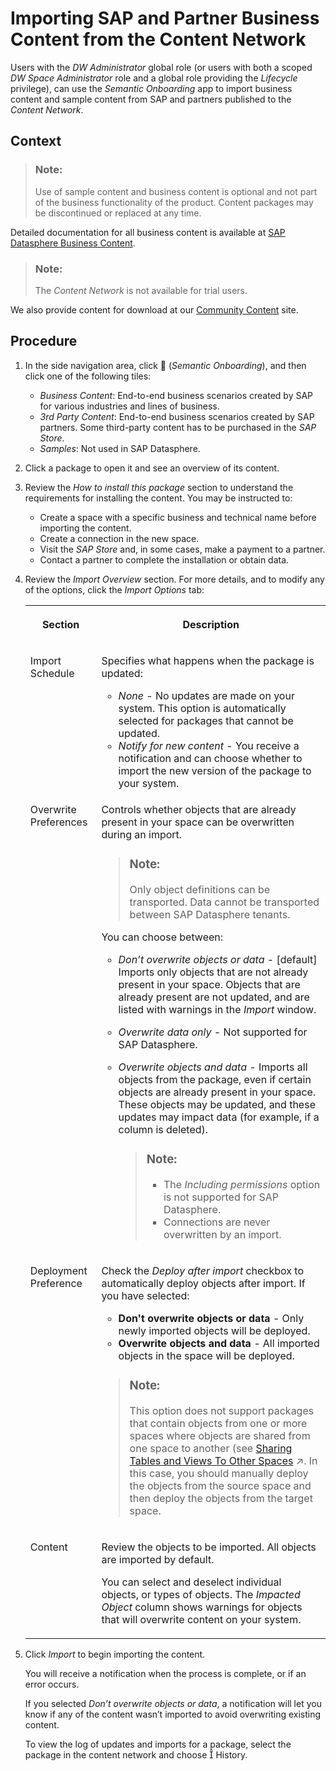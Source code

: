 <!-- loio400078d689bf4454b3fc977a4e201c2f -->

<link rel="stylesheet" type="text/css" href="css/sap-icons.css"/>

# Importing SAP and Partner Business Content from the Content Network

Users with the *DW Administrator* global role \(or users with both a scoped *DW Space Administrator* role and a global role providing the *Lifecycle* privilege\), can use the *Semantic Onboarding* app to import business content and sample content from SAP and partners published to the *Content Network*.



## Context

> ### Note:  
> Use of sample content and business content is optional and not part of the business functionality of the product. Content packages may be discontinued or replaced at any time.

Detailed documentation for all business content is available at [SAP Datasphere Business Content](https://help.sap.com/docs/SAP_DATASPHERE/6eb1eff34e4c4b1f90adfbfba1334240/a87964c26bfc1014a79e69594ccc91ad.html).

> ### Note:  
> The *Content Network* is not available for trial users.

We also provide content for download at our [Community Content](https://github.com/SAP-samples/analytics-cloud-datasphere-community-content) site.



## Procedure

1.  In the side navigation area, click <span class="FPA-icons-V3"></span> \(*Semantic Onboarding*\), and then click one of the following tiles: 

    -   *Business Content*: End-to-end business scenarios created by SAP for various industries and lines of business.
    -   *3rd Party Content*: End-to-end business scenarios created by SAP partners. Some third-party content has to be purchased in the *SAP Store*.
    -   *Samples*: Not used in SAP Datasphere.

2.  Click a package to open it and see an overview of its content.

3.  Review the *How to install this package* section to understand the requirements for installing the content. You may be instructed to:

    -   Create a space with a specific business and technical name before importing the content.
    -   Create a connection in the new space.
    -   Visit the *SAP Store* and, in some cases, make a payment to a partner.
    -   Contact a partner to complete the installation or obtain data.

4.  Review the *Import Overview* section. For more details, and to modify any of the options, click the *Import Options* tab:


    <table>
    <tr>
    <th valign="top">

    Section
    
    </th>
    <th valign="top">

    Description
    
    </th>
    </tr>
    <tr>
    <td valign="top">
    
    Import Schedule
    
    </td>
    <td valign="top">
    
    Specifies what happens when the package is updated:

    -   *None* - No updates are made on your system. This option is automatically selected for packages that cannot be updated.
    -   *Notify for new content* - You receive a notification and can choose whether to import the new version of the package to your system.


    
    </td>
    </tr>
    <tr>
    <td valign="top">
    
    Overwrite Preferences
    
    </td>
    <td valign="top">
    
    Controls whether objects that are already present in your space can be overwritten during an import.

    > ### Note:  
    > Only object definitions can be transported. Data cannot be transported between SAP Datasphere tenants.

    You can choose between:

    -   *Don’t overwrite objects or data* - \[default\] Imports only objects that are not already present in your space. Objects that are already present are not updated, and are listed with warnings in the *Import* window.
    -   *Overwrite data only* - Not supported for SAP Datasphere.
    -   *Overwrite objects and data* - Imports all objects from the package, even if certain objects are already present in your space. These objects may be updated, and these updates may impact data \(for example, if a column is deleted\).

        > ### Note:  
        > -   The *Including permissions* option is not supported for SAP Datasphere.
        > -   Connections are never overwritten by an import.



    
    </td>
    </tr>
    <tr>
    <td valign="top">
    
    Deployment Preference
    
    </td>
    <td valign="top">
    
    Check the *Deploy after import* checkbox to automatically deploy objects after import. If you have selected:

    -   **Don't overwrite objects or data** - Only newly imported objects will be deployed.
    -   **Overwrite objects and data** - All imported objects in the space will be deployed.

    > ### Note:  
    > This option does not support packages that contain objects from one or more spaces where objects are shared from one space to another \(see [Sharing Tables and Views To Other Spaces](https://help.sap.com/viewer/24f836070a704022a40c15442163e5cf/DEV_CURRENT/en-US/64b318f8afd74bb78467cf56eb44294f.html "Share a Data Builder table or view to another space to allow that users assigned to the space use it as a source for their objects.") :arrow_upper_right:. In this case, you should manually deploy the objects from the source space and then deploy the objects from the target space.


    
    </td>
    </tr>
    <tr>
    <td valign="top">
    
    Content
    
    </td>
    <td valign="top">
    
    Review the objects to be imported. All objects are imported by default.

    You can select and deselect individual objects, or types of objects. The *Impacted Object* column shows warnings for objects that will overwrite content on your system.
    
    </td>
    </tr>
    </table>
    
5.  Click *Import* to begin importing the content. 

    You will receive a notification when the process is complete, or if an error occurs.

    If you selected *Don’t overwrite objects or data*, a notification will let you know if any of the content wasn’t imported to avoid overwriting existing content.

    To view the log of updates and imports for a package, select the package in the content network and choose <span class="SAP-icons-V5"></span> History.


